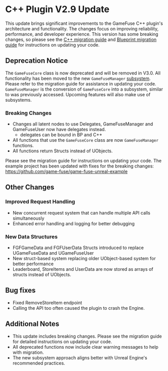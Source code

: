# C++ Plugin V2.9 Update

This update brings significant improvements to the GameFuse C++ plugin's architecture and functionality. The changes focus on improving reliability, performance, and developer experience. This version has some breaking changes, so please see the [C++ migration guide](V2.9%20Unreal%20C++%20Migration%20Guide.md) and [Blueprint migration guide](../Blueprints%20Unreal/V2.9%20Blueprint%20Migration%20Guide.md) for instructions on updating your code.

## Deprecation Notice
The `GameFuseCore` class is now deprecated and will be removed in V3.0. All functionality has been moved to the new `GameFuseManager` [subsystem](https://dev.epicgames.com/documentation/en-us/unreal-engine/programming-subsystems-in-unreal-engine). Please refer to the migration guide for assistance in updating your code. `GameFuseManager` is the conversion of `GameFuseCore` into a subsystem, similar to was previously accessed. Upcoming features will also make use of subsystems.
### Breaking Changes
- Changes all latent nodes to use Delegates, GameFuseManager and GameFuseUser now have delegates instead.
  - delegates can be bound in BP and C++
- All functions that use the `GameFuseCore` class are now `GameFuseManager` functions.
- All functions return Structs instead of UObjects.

Please see the migration guide for instructions on updating your code.
The example project has been updated with fixes for the breaking changes: https://github.com/game-fuse/game-fuse-unreal-example
## Other Changes

### Improved Request Handling
- New concurrent request system that can handle multiple API calls simultaneously
- Enhanced error handling and logging for better debugging

### New Data Structures
- FGFGameData and FGFUserData Structs introduced to replace UGameFuseData and UGameFuseUser
- New struct-based system replacing older UObject-based system for better performance
- Leaderboard, StoreItems and UserData are now stored as arrays of structs instead of UObjects.

## Bug fixes
- Fixed RemoveStoreItem endpoint
- Calling the API too often caused the plugin to crash the Engine.

## Additional Notes
- This update includes breaking changes. Please see the migration guide for detailed instructions on updating your code.
- All deprecated functions now include clear warning messages to help with migration.
- The new subsystem approach aligns better with Unreal Engine's recommended practices.
